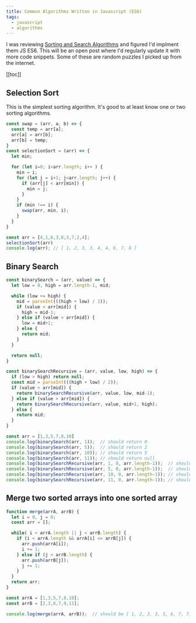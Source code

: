 ```yaml
---
title: Common Algorithms Written in Javascript (ES6)
tags:
  - javascript
  - algorithms
---
```


I was reviewing [Sorting and Search Algorithms](https://www.amazon.com/Introduction-Algorithms-3rd-MIT-Press/dp/0262033844) and figured I'd implment them
JS ES6. This will be an open post where I'd regularly update it with more
code snippets. Some of these are random puzzles I picked up from the internet.


[[toc]]

## Selection Sort

This is the simplest sorting algorithm. It's good to at least know one or
two sorting algorithms.

```javascript
const swap = (arr, a, b) => {
  const temp = arr[a];
  arr[a] = arr[b];
  arr[b] = temp;
}
const selectionSort = (arr) => {
  let min;

  for (let i=0; i<arr.length; i++ ) {
    min = i;
    for (let j = i+1; j<arr.length; j++) {
      if (arr[j] < arr[min]) {
        min = j;
      }
    }
    if (min !== i) {
      swap(arr, min, i);
    }
  }
}

const arr = [4,1,6,3,8,3,7,2,4];
selectionSort(arr)
console.log(arr); // [ 1, 2, 3, 3, 4, 4, 6, 7, 8 ]
```

## Binary Search

```javascript
const binarySearch = (arr, value) => {
  let low = 0, high = arr.length-1, mid;

  while (low <= high) {
    mid = parseInt(((high + low) / 2));
    if (value < arr[mid]) {
      high = mid-1;
    } else if (value > arr[mid]) {
      low = mid+1;
    } else {
      return mid;
    }
  }

  return null;
}

const binarySearchRecursive = (arr, value, low, high) => {
  if (low > high) return null;
  const mid = parseInt(((high + low) / 2));
  if (value < arr[mid]) {
    return binarySearchRecursive(arr, value, low, mid-1);
  } else if (value > arr[mid]) {
    return binarySearchRecursive(arr, value, mid+1, high);
  } else {
    return mid;
  }
}

const arr = [1,3,5,7,8,10]
console.log(binarySearch(arr, 1));  // should return 0
console.log(binarySearch(arr, 5));  // should return 2
console.log(binarySearch(arr, 10)); // should return 5
console.log(binarySearch(arr, 11)); // should return null
console.log(binarySearchRecursive(arr, 1, 0, arr.length-1));  // should return 0
console.log(binarySearchRecursive(arr, 5, 0, arr.length-1));  // should return 2
console.log(binarySearchRecursive(arr, 10, 0, arr.length-1)); // should return 5
console.log(binarySearchRecursive(arr, 11, 0, arr.length-1)); // should return null
```

## Merge two sorted arrays into one sorted array

```javascript
function merge(arrA, arrB) {
  let i = 0, j = 0;
  const arr = [];

  while( i < arrA.length || j < arrB.length) {
    if (i < arrA.length && arrA[i] <= arrB[j]) {
      arr.push(arrA[i]);
      i += 1;
    } else if (j < arrB.length) {
      arr.push(arrB[j]);
      j += 1;
    }
  }
  return arr;
}

const arrA = [1,3,5,7,8,10];
const arrB = [2,3,6,7,9,11];

console.log(merge(arrA, arrB));  // should be [ 1, 2, 3, 3, 5, 6, 7, 7, 8, 9, 10, 11 ]
```
